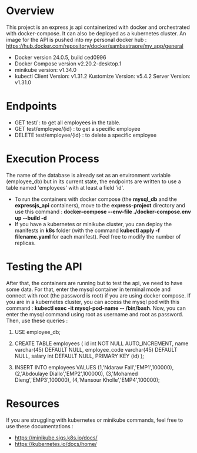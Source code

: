 # Overview
This project is an express js api containerized with docker and orchestrated with docker-compose. It can also be deployed as a kubernetes cluster.
An image for the API is pushed into my personal docker hub : https://hub.docker.com/repository/docker/sambastraore/my_app/general

- Docker version 24.0.5, build ced0996
- Docker Compose version v2.20.2-desktop.1
- minikube version: v1.34.0
- kubectl 
    Client Version: v1.31.2
    Kustomize Version: v5.4.2
    Server Version: v1.31.0  

# Endpoints
- GET test/ : to get all employees in the table.
- GET test/employee/{id} : to get a specific employee
- DELETE test/employee/{id} : to delete a specific employee


# Execution Process
The name of the database is already set as an environment variable (employee_db) but in its current state, the endpoints are written to use a table named 'employees' with at least a field 'id'.

- To run the containers with docker compose (the **mysql_db** and the **expressjs_api** containers), move to the **express-project** directory and use this command : **docker-compose --env-file ./docker-compose.env up --build -d**
- If you have a kubernetes or minikube cluster, you can deploy the manifests in **k8s** folder (with the command **kubectl apply -f filename.yaml** for each manifest). Feel free to modify the number of replicas. 


# Testing the API
After that, the containers are running but to test the api, we need to have some data. 
For that, enter the mysql container in terminal mode and connect with root (the password is root) if you are using docker compose. If you are in a kubernetes cluster, you can access the mysql pod with this command : **kubectl exec -it mysql-pod-name -- /bin/bash**. Now, you can enter the mysql command using root as username and root as password.
Then, use these queries : 
1) USE employee_db;
  
2) CREATE TABLE employees (
id int NOT NULL AUTO_INCREMENT,
name varchar(45) DEFAULT NULL,
employee_code varchar(45) DEFAULT NULL,
salary int DEFAULT NULL,
PRIMARY KEY (id)
);

3) INSERT INTO employees VALUES 
(1,'Ndaraw Fall','EMP1',100000),
(2,'Abdoulaye Diallo','EMP2',100000),
(3,'Mohamed Dieng','EMP3',100000),
(4,'Mansour Kholle','EMP4',100000);

# Resources
If you are struggling with kubernetes or minikube commands, feel free to use these documentations : 
- https://minikube.sigs.k8s.io/docs/
- https://kubernetes.io/docs/home/
